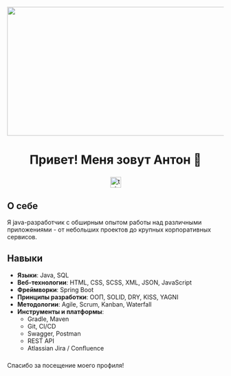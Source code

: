 <br clear="both">

<div align="center">
  <img height="300" width="600" src="https://i.giphy.com/media/v1.Y2lkPTc5MGI3NjExYm5uY3BjZmppaWcxYm53Z2U4cTlpazkzOWRxZW1ndThmOXVja3MzdCZlcD12MV9pbnRlcm5hbF9naWZfYnlfaWQmY3Q9Zw/doXBzUFJRxpaUbuaqz/giphy.gif"/>
</div>

###

<h1 align="center">Привет! Меня зовут Антон 👋</h1>

###

<div align="center">
  <a href="https://t.me/anton98156" target="_blank">
    <img src="https://img.shields.io/static/v1?message=Telegram&logo=telegram&label=&color=2CA5E0&logoColor=white&labelColor=&style=for-the-badge" height="25" alt="telegram logo"  />
  </a>
</div>

## О себе
Я java-разработчик с обширным опытом работы над различными приложениями - от небольших проектов до крупных корпоративных сервисов.

## Навыки
- **Языки**: Java, SQL
- **Веб-технологии**: HTML, CSS, SCSS, XML, JSON, JavaScript
- **Фреймворки**: Spring Boot
- **Принципы разработки**: ООП, SOLID, DRY, KISS, YAGNI
- **Методологии**: Agile, Scrum, Kanban, Waterfall
- **Инструменты и платформы**:
  - Gradle, Maven
  - Git, CI/CD
  - Swagger, Postman
  - REST API
  - Atlassian Jira / Confluence

###

Спасибо за посещение моего профиля!
